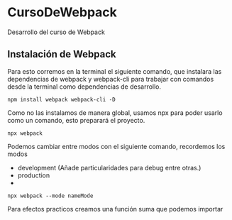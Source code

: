 # CursoDeWebpack
Desarrollo del curso de Webpack

## Instalación de Webpack

Para esto corremos en la terminal el siguiente comando, que instalara
las dependencias de webpack y webpack-cli para trabajar con comandos
desde la terminal como dependencias de desarrollo.

```npm
npm install webpack webpack-cli -D
```

Como no las instalamos de manera global, usamos npx para poder usarlo
como un comando, esto preparará el proyecto.

```npm
npx webpack
```

Podemos cambiar entre modos con el siguiente comando, recordemos los modos

- development (Añade particularidades para debug entre otras.)
- production
- 

```npm
npx webpack --mode nameMode
```

Para efectos practicos creamos una función suma que podemos importar
